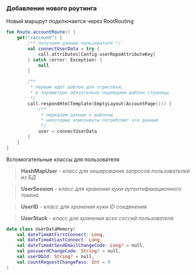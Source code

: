 ### Добавление нового роутинга

Новый маршрут подключается через RootRouting

```kotlin
fun Route.accountRoute() {
    get("/account") {
        /** получаем данные пользователя */
        val connectUserData = try {
            call.attributes[Config.userRepoAttributeKey]
        } catch (error: Exception) {
            null
        }

        /**
         * первым идет шаблон для отрисовки,
         * в параметрах обязательно переедаем шаблон страницы
         */
        call.respondHtmlTemplate(EmptyLayout(AccountPage())) {
            /** 
             * передаем данные в шаблоны
             * некоторые компоненты потребляют эти данные
             */
            user = connectUserData
        }
    }
}
```

Вспомогательные классы для пользователя

> <b>HashMapUser</b> - <i>класс для хеширования запросов пользователей из БД</i>

> <b>UserSession</b> - <i>класс для хранения куки аутентификационного токена</i>

> <b>UserID</b> - <i>класс для хранения куки ID соединения</i>

> <b>UserStack</b> - <i>класс для хранения всех сессий пользователя</i>

```kotlin
data class UserDataMemory(
    val dateTimeAtFirstConnect: Long,
    val dateTimeAtLastConnect: Long,
    val dateTimeAtSendEmailChangeCode: Long? = null,
    val passwordChangeCode: String? = null,
    val userDbId: String? = null,
    val countRequestChangePass: Int = 0
)
```